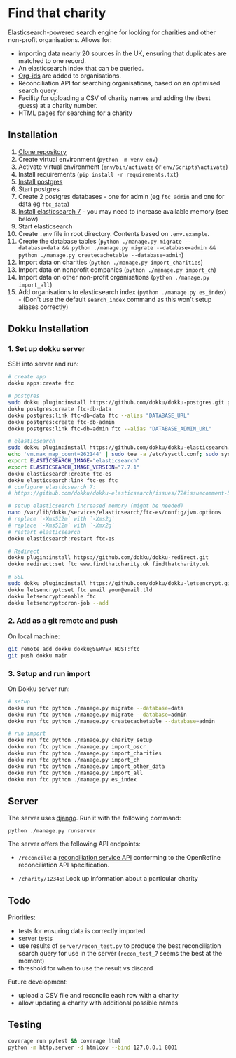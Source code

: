 # Find that charity

Elasticsearch-powered search engine for looking for charities and other non-profit organisations. Allows for:

- importing data nearly 20 sources in the UK, ensuring that duplicates
  are matched to one record.
- An elasticsearch index that can be queried.
- [Org-ids](http://org-id.guide/about) are added to organisations.
- Reconciliation API for searching organisations, based on an optimised search query.
- Facility for uploading a CSV of charity names and adding the (best guess) at a
  charity number.
- HTML pages for searching for a charity

## Installation

1. [Clone repository](https://github.com/kanedata/find-that-charity)
2. Create virtual environment (`python -m venv env`)
3. Activate virtual environment (`env/bin/activate` or `env/Scripts\activate`)
4. Install requirements (`pip install -r requirements.txt`)
5. [Install postgres](https://www.postgresql.org/download/)
6. Start postgres
7. Create 2 postgres databases - one for admin (eg `ftc_admin` and one for data eg `ftc_data`)
8. [Install elasticsearch 7](https://www.elastic.co/guide/en/elasticsearch/reference/current/_installation.html) - you may need to increase available memory (see below)
9. Start elasticsearch
10. Create `.env` file in root directory. Contents based on `.env.example`.
11. Create the database tables (`python ./manage.py migrate --database=data && python ./manage.py migrate --database=admin && python ./manage.py createcachetable --database=admin`)
12. Import data on charities (`python ./manage.py import_charities`)
13. Import data on nonprofit companies (`python ./manage.py import_ch`)
14. Import data on other non-profit organisations (`python ./manage.py import_all`)
15. Add organisations to elasticsearch index (`python ./manage.py es_index`) - (Don't use the default `search_index` command as this won't setup aliases correctly)

## Dokku Installation

### 1. Set up dokku server

SSH into server and run:

```bash
# create app
dokku apps:create ftc

# postgres
sudo dokku plugin:install https://github.com/dokku/dokku-postgres.git postgres
dokku postgres:create ftc-db-data
dokku postgres:link ftc-db-data ftc --alias "DATABASE_URL"
dokku postgres:create ftc-db-admin
dokku postgres:link ftc-db-admin ftc --alias "DATABASE_ADMIN_URL"

# elasticsearch
sudo dokku plugin:install https://github.com/dokku/dokku-elasticsearch.git elasticsearch
echo 'vm.max_map_count=262144' | sudo tee -a /etc/sysctl.conf; sudo sysctl -p
export ELASTICSEARCH_IMAGE="elasticsearch"
export ELASTICSEARCH_IMAGE_VERSION="7.7.1"
dokku elasticsearch:create ftc-es
dokku elasticsearch:link ftc-es ftc
# configure elasticsearch 7:
# https://github.com/dokku/dokku-elasticsearch/issues/72#issuecomment-510771763

# setup elasticsearch increased memory (might be needed)
nano /var/lib/dokku/services/elasticsearch/ftc-es/config/jvm.options
# replace `-Xms512m` with `-Xms2g`
# replace `-Xms512m` with `-Xmx2g`
# restart elasticsearch
dokku elasticsearch:restart ftc-es

# Redirect
dokku plugin:install https://github.com/dokku/dokku-redirect.git
dokku redirect:set ftc www.findthatcharity.uk findthatcharity.uk

# SSL
sudo dokku plugin:install https://github.com/dokku/dokku-letsencrypt.git
dokku letsencrypt:set ftc email your@email.tld
dokku letsencrypt:enable ftc
dokku letsencrypt:cron-job --add
```

### 2. Add as a git remote and push

On local machine:

```bash
git remote add dokku dokku@SERVER_HOST:ftc
git push dokku main
```

### 3. Setup and run import

On Dokku server run:

```bash
# setup
dokku run ftc python ./manage.py migrate --database=data
dokku run ftc python ./manage.py migrate --database=admin
dokku run ftc python ./manage.py createcachetable --database=admin

# run import
dokku run ftc python ./manage.py charity_setup
dokku run ftc python ./manage.py import_oscr
dokku run ftc python ./manage.py import_charities
dokku run ftc python ./manage.py import_ch
dokku run ftc python ./manage.py import_other_data
dokku run ftc python ./manage.py import_all
dokku run ftc python ./manage.py es_index
```

## Server

The server uses [django](https://www.djangoproject.com/). Run it with the
following command:

`python ./manage.py runserver`

The server offers the following API endpoints:

- `/reconcile`: a [reconciliation service API](https://github.com/OpenRefine/OpenRefine/wiki/Reconciliation-Service-API)
  conforming to the OpenRefine reconciliation API specification.

- `/charity/12345`: Look up information about a particular charity

## Todo

Priorities:

- tests for ensuring data is correctly imported
- server tests
- use results of `server/recon_test.py` to produce the best reconciliation
  search query for use in the server (`recon_test_7` seems the best at the moment)
- threshold for when to use the result vs discard

Future development:

- upload a CSV file and reconcile each row with a charity
- allow updating a charity with additional possible names

## Testing

```sh
coverage run pytest && coverage html
python -m http.server -d htmlcov --bind 127.0.0.1 8001
```
